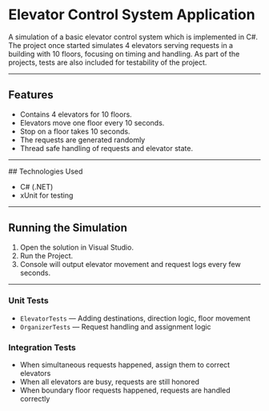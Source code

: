 # Elevator Control System Application

A simulation of a basic elevator control system which is implemented in C#. 
The project once started simulates 4 elevators serving requests in a building with 10 floors, focusing on timing and handling. 
As part of the projects, tests are also included for testability of the project.

---

## Features

- Contains 4 elevators for 10 floors.
- Elevators move one floor every 10 seconds.
- Stop on a floor takes 10 seconds.
- The requests are generated randomly
- Thread safe handling of requests and elevator state.

---

##️ Technologies Used

- C# (.NET)
- xUnit for testing

---

## Running the Simulation

1. Open the solution in Visual Studio.
2. Run the Project.
3. Console will output elevator movement and request logs every few seconds.

---

### Unit Tests
- `ElevatorTests` — Adding destinations, direction logic, floor movement
- `OrganizerTests` — Request handling and assignment logic

### Integration Tests
- When simultaneous requests happened, assign them to correct elevators
- When all elevators are busy, requests are still honored
- When boundary floor requests happened,  requests are handled correctly